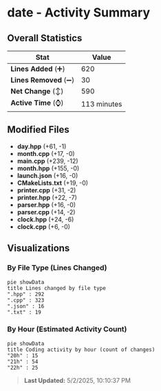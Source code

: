 # date - Activity Summary 

## Overall Statistics

| Stat                   | Value                                                             |
| ---------------------- | ----------------------------------------------------------------- |
| **Lines Added** (➕)   | 620                                          |
| **Lines Removed** (➖) | 30                                        |
| **Net Change** (↕)    | 590                |
| **Active Time** (⌚)   | 113 minutes |


## Modified Files
- **day.hpp** (+61, -1)
- **month.cpp** (+17, -0)
- **main.cpp** (+239, -12)
- **month.hpp** (+155, -0)
- **launch.json** (+16, -0)
- **CMakeLists.txt** (+19, -0)
- **printer.cpp** (+31, -2)
- **printer.hpp** (+22, -7)
- **parser.hpp** (+16, -0)
- **parser.cpp** (+14, -2)
- **clock.hpp** (+24, -6)
- **clock.cpp** (+6, -0)

## Visualizations

### By File Type (Lines Changed)

```mermaid
pie showData
title Lines changed by file type
".hpp" : 292
".cpp" : 323
".json" : 16
".txt" : 19
```

### By Hour (Estimated Activity Count)

```mermaid
pie showData
title Coding activity by hour (count of changes)
"20h" : 15
"21h" : 54
"22h" : 25
```


> **Last Updated:** 5/2/2025, 10:10:37 PM